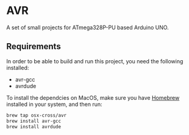 # AVR

A set of small projects for ATmega328P-PU based Arduino UNO.

## Requirements

In order to be able to build and run this project, you need the following installed:
* avr-gcc
* avrdude

To install the dependcies on MacOS, make sure you have [Homebrew](https://brew.sh) installed in your system, and then run:

```sh
brew tap osx-cross/avr
brew install avr-gcc
brew install avrdude
```
